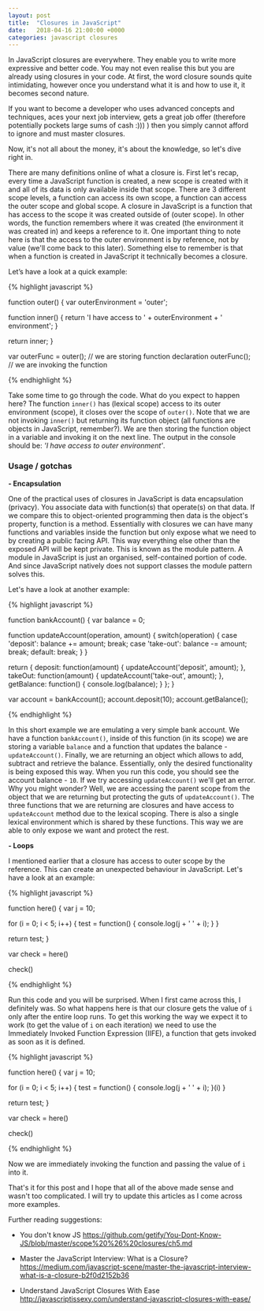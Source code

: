 ```yaml
---
layout: post
title:  "Closures in JavaScript"
date:   2018-04-16 21:00:00 +0000
categories: javascript closures
---
```


In JavaScript closures are everywhere. They enable you to write more expressive and better code. You may not even realise this but you are already using closures in your code. At first, the word closure sounds quite intimidating, however once you understand what it is and how to use it, it becomes second nature.

If you want to become a developer who uses advanced concepts and techniques, aces your next job interview, gets a great job offer (therefore potentially pockets large sums of cash :))) ) then you simply cannot afford to ignore and must master closures.

Now, it's not all about the money, it's about the knowledge, so let's dive right in.

There are many definitions online of what a closure is. First let's recap, every time a JavaScript function is created, a new scope is created with it and all of its data is only available inside that scope. There are 3 different scope levels, a function can access its own scope, a function can access the outer scope and global scope. A closure in JavaScript is a function that has access to the scope it was created outside of (outer scope). In other words, the function remembers where it was created (the environment it was created in) and keeps a reference to it. One important thing to note here is that the access to the outer environment is by reference, not by value (we'll come back to this later). Something else to remember is that when a function is created in JavaScript it technically becomes a closure.

Let’s have a look at a quick example:

{% highlight javascript %}

function outer() {
  var outerEnvironment = 'outer';

  function inner() {
    return 'I have access to ' + outerEnvironment + ' environment';
  }

  return inner;
}

var outerFunc = outer(); // we are storing function declaration
outerFunc(); // we are invoking the function

{% endhighlight %}

Take some time to go through the code. What do you expect to happen here? The function <code>inner()</code> has (lexical scope) access to its outer environment (scope), it closes over the scope of <code>outer()</code>. Note that we are not invoking <code>inner()</code> but returning its function object (all functions are objects in JavaScript, remember?). We are then storing the function object in a variable and invoking it on the next line. The output in the console should be: <i>'I have access to outer environment'</i>.

<h3>Usage / gotchas</h3>

<b>- Encapsulation</b>

One of the practical uses of closures in JavaScript is data encapsulation (privacy). You associate data with function(s) that operate(s) on that data. If we compare this to object-oriented programming then data is the object's property, function is a method. Essentially with closures we can have many functions and variables inside the function but only expose what we need to by creating a public facing API. This way everything else other than the exposed API will be kept private. This is known as the module pattern. A module in JavaScript is just an organised, self-contained portion of code. And since JavaScript natively does not support classes the module pattern solves this.

Let's have a look at another example:

{% highlight javascript %}

function bankAccount() {
  var balance = 0;

  function updateAccount(operation, amount) {
    switch(operation) {
      case 'deposit':
        balance += amount;
        break;
      case 'take-out':
        balance -= amount;
        break;
      default:
        break;
    }
  }

  return {
    deposit: function(amount) {
      updateAccount('deposit', amount);
    },
    takeOut: function(amount) {
      updateAccount('take-out', amount);
    },
    getBalance: function() {
      console.log(balance);
    }
  };
}

var account = bankAccount();
account.deposit(10);
account.getBalance();

{% endhighlight %}

In this short example we are emulating a very simple bank account. We have a function <code>bankAccount()</code>, inside of this function (in its scope) we are storing a variable <code>balance</code> and a function that updates the balance - <code>updateAccount()</code>. Finally, we are returning an object which allows to add, subtract and retrieve the balance. Essentially, only the desired functionality is being exposed this way. When you run this code, you should see the account balance - <code>10</code>. If we try accessing <code>updateAccount()</code> we'll get an error. Why you might wonder? Well, we are accessing the parent scope from the object that we are returning but protecting the guts of <code>updateAccount()</code>. The three functions that we are returning are closures and have access to <code>updateAccount</code> method due to the lexical scoping. There is also a single lexical environment which is shared by these functions. This way we are able to only expose we want and protect the rest.

<b>- Loops</b>

I mentioned earlier that a closure has access to outer scope by the reference. This can create an unexpected behaviour in JavaScript. Let's have a look at an example:

{% highlight javascript %}

function here() {
  var j = 10;

  for (i = 0; i < 5; i++) {
    test = function() {
      console.log(j + ' ' + i);
    }
  }

  return test;
}

var check = here()

check()

{% endhighlight %}

Run this code and you will be surprised. When I first came across this, I definitely was. So what happens here is that our closure gets the value of <code>i</code> only after the entire loop runs. To get this working the way we expect it to work (to get the value of <code>i</code> on each iteration) we need to use the Immediately Invoked Function Expression (IIFE), a function that gets invoked as soon as it is defined.

{% highlight javascript %}

function here() {
  var j = 10;

  for (i = 0; i < 5; i++) {
    test = function() {
      console.log(j + ' ' + i);
    }(i)
  }

  return test;
}

var check = here()

check()

{% endhighlight %}

Now we are immediately invoking the function and passing the value of <code>i</code> into it.

That's it for this post and I hope that all of the above made sense and wasn't too complicated. I will try to update this articles as I come across more examples.

Further reading suggestions:

- You don't know JS
https://github.com/getify/You-Dont-Know-JS/blob/master/scope%20%26%20closures/ch5.md

- Master the JavaScript Interview: What is a Closure?
https://medium.com/javascript-scene/master-the-javascript-interview-what-is-a-closure-b2f0d2152b36

- Understand JavaScript Closures With Ease
http://javascriptissexy.com/understand-javascript-closures-with-ease/
